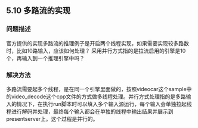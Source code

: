 ## 5.10 多路流的实现
### 问题描述
官方提供的实现多路流的推理例子是开启两个线程实现，如果需要实现较多路数时，比如10路输入，应该如何处理？
采用并行方式指的是拉流启用的引擎是10个，再输入到一个推理引擎中吗？

### 解决方法
多路流需要起多个线程，是在同一个引擎里面做的，按照videocar这个sample中的video_decode这个cpp文件的方式做多线程处理。并行方式处理指的是多路输入的情况下，在执行run脚本时可以填入多个输入源运行，每个输入会单独拉起线程进行解码并处理，最终每个输入都会在单独的线程中输出结果并展示到presentserver上。这个过程是并行的。
